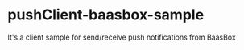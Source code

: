 pushClient-baasbox-sample
=========================

It's a client sample for send/receive push notifications from BaasBox
